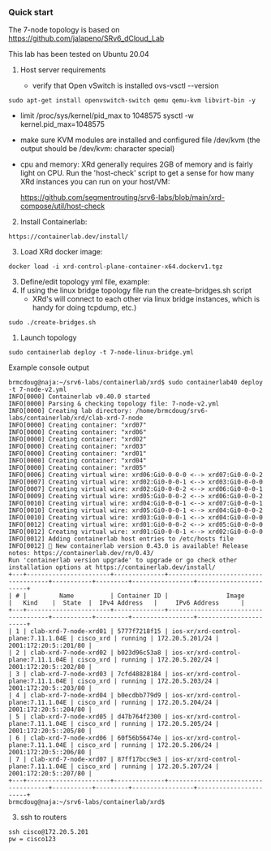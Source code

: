 ### Quick start
The 7-node topology is based on https://github.com/jalapeno/SRv6_dCloud_Lab

This lab has been tested on Ubuntu 20.04

1. Host server requirements

   - verify that Open vSwitch is installed
     ovs-vsctl --version
```
sudo apt-get install openvswitch-switch qemu qemu-kvm libvirt-bin -y
```

   - limit /proc/sys/kernel/pid_max to 1048575
     sysctl -w kernel.pid_max=1048575

   - make sure KVM modules are installed and configured
     file /dev/kvm (the output should be /dev/kvm: character special)

   - cpu and memory: XRd generally requires 2GB of memory and is fairly light on CPU. Run the 'host-check' script to get a sense for how many XRd instances you can run on your host/VM: 

     https://github.com/segmentrouting/srv6-labs/blob/main/xrd-compose/util/host-check
  

2. Install Containerlab:
```
https://containerlab.dev/install/
```
3. Load XRd docker image:
```
docker load -i xrd-control-plane-container-x64.dockerv1.tgz 
``` 
3. Define/edit topology yml file, example: 
4. If using the linux bridge topology file run the create-bridges.sh script
   - XRd's will connect to each other via linux bridge instances, which is handy for doing tcpdump, etc.)
  ```
  sudo ./create-bridges.sh
  ```
1. Launch topology
```
sudo containerlab deploy -t 7-node-linux-bridge.yml
```
Example console output

```
brmcdoug@naja:~/srv6-labs/containerlab/xrd$ sudo containerlab40 deploy -t 7-node-v2.yml 
INFO[0000] Containerlab v0.40.0 started                 
INFO[0000] Parsing & checking topology file: 7-node-v2.yml 
INFO[0000] Creating lab directory: /home/brmcdoug/srv6-labs/containerlab/xrd/clab-xrd-7-node 
INFO[0000] Creating container: "xrd07"                  
INFO[0000] Creating container: "xrd06"                  
INFO[0000] Creating container: "xrd02"                  
INFO[0000] Creating container: "xrd03"                  
INFO[0000] Creating container: "xrd01"                  
INFO[0000] Creating container: "xrd04"                  
INFO[0000] Creating container: "xrd05"                  
INFO[0006] Creating virtual wire: xrd06:Gi0-0-0-0 <--> xrd07:Gi0-0-0-2 
INFO[0007] Creating virtual wire: xrd02:Gi0-0-0-1 <--> xrd03:Gi0-0-0-0 
INFO[0007] Creating virtual wire: xrd02:Gi0-0-0-2 <--> xrd06:Gi0-0-0-1 
INFO[0009] Creating virtual wire: xrd05:Gi0-0-0-2 <--> xrd06:Gi0-0-0-2 
INFO[0010] Creating virtual wire: xrd04:Gi0-0-0-1 <--> xrd07:Gi0-0-0-1 
INFO[0010] Creating virtual wire: xrd05:Gi0-0-0-1 <--> xrd04:Gi0-0-0-2 
INFO[0010] Creating virtual wire: xrd03:Gi0-0-0-1 <--> xrd04:Gi0-0-0-0 
INFO[0012] Creating virtual wire: xrd01:Gi0-0-0-2 <--> xrd05:Gi0-0-0-0 
INFO[0012] Creating virtual wire: xrd01:Gi0-0-0-1 <--> xrd02:Gi0-0-0-0 
INFO[0012] Adding containerlab host entries to /etc/hosts file 
INFO[0012] 🎉 New containerlab version 0.43.0 is available! Release notes: https://containerlab.dev/rn/0.43/
Run 'containerlab version upgrade' to upgrade or go check other installation options at https://containerlab.dev/install/ 
+---+-----------------------+--------------+-------------------------------------+-----------+---------+-----------------+-----------------------+
| # |         Name          | Container ID |                Image                |   Kind    |  State  |  IPv4 Address   |     IPv6 Address      |
+---+-----------------------+--------------+-------------------------------------+-----------+---------+-----------------+-----------------------+
| 1 | clab-xrd-7-node-xrd01 | 5777f7218f15 | ios-xr/xrd-control-plane:7.11.1.04E | cisco_xrd | running | 172.20.5.201/24 | 2001:172:20:5::201/80 |
| 2 | clab-xrd-7-node-xrd02 | b023d96c53a8 | ios-xr/xrd-control-plane:7.11.1.04E | cisco_xrd | running | 172.20.5.202/24 | 2001:172:20:5::202/80 |
| 3 | clab-xrd-7-node-xrd03 | 7cfd48828184 | ios-xr/xrd-control-plane:7.11.1.04E | cisco_xrd | running | 172.20.5.203/24 | 2001:172:20:5::203/80 |
| 4 | clab-xrd-7-node-xrd04 | b0ecdbb779d9 | ios-xr/xrd-control-plane:7.11.1.04E | cisco_xrd | running | 172.20.5.204/24 | 2001:172:20:5::204/80 |
| 5 | clab-xrd-7-node-xrd05 | d47b764f2300 | ios-xr/xrd-control-plane:7.11.1.04E | cisco_xrd | running | 172.20.5.205/24 | 2001:172:20:5::205/80 |
| 6 | clab-xrd-7-node-xrd06 | 60f56b56474e | ios-xr/xrd-control-plane:7.11.1.04E | cisco_xrd | running | 172.20.5.206/24 | 2001:172:20:5::206/80 |
| 7 | clab-xrd-7-node-xrd07 | 87ff17bcc9e3 | ios-xr/xrd-control-plane:7.11.1.04E | cisco_xrd | running | 172.20.5.207/24 | 2001:172:20:5::207/80 |
+---+-----------------------+--------------+-------------------------------------+-----------+---------+-----------------+-----------------------+
brmcdoug@naja:~/srv6-labs/containerlab/xrd$ 
```

3. ssh to routers
```
ssh cisco@172.20.5.201
pw = cisco123
```